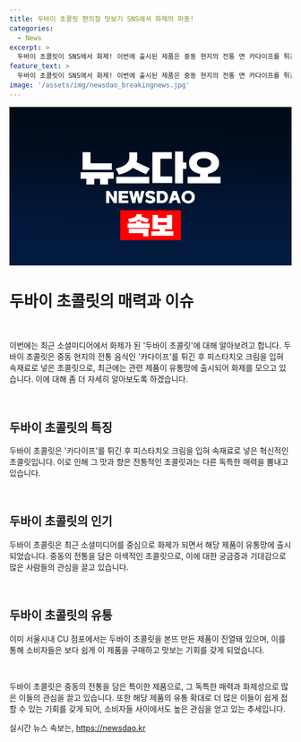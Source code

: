 ```yaml
---
title: 두바이 초콜릿 편의점 맛보기 SNS에서 화제의 파동!
categories:
  - News
excerpt: >
  두바이 초콜릿이 SNS에서 화제! 이번에 출시된 제품은 중동 현지의 전통 면 카다이프를 튀긴 후 피스타치오 크림을 입혀 속재료로 넣은 초콜릿. 현재 서울시내 CU 점포에서 만나볼 수 있다. SNS를 중심으로 화제가 된 제품, 호기심 자극!
feature_text: >
  두바이 초콜릿이 SNS에서 화제! 이번에 출시된 제품은 중동 현지의 전통 면 카다이프를 튀긴 후 피스타치오 크림을 입혀 속재료로 넣은 초콜릿. 현재 서울시내 CU 점포에서 만나볼 수 있다. SNS를 중심으로 화제가 된 제품, 호기심 자극!
image: '/assets/img/newsdao_breakingnews.jpg'
---
```


<p><img src="/assets/img/newsdao_breakingnews.jpg" alt="bookingtag 속보" /></p>

<h1>두바이 초콜릿의 매력과 이슈</h1>

<p data-ke-size="size16">&nbsp;</p>

<p>이번에는 최근 소셜미디어에서 화제가 된 '두바이 초콜릿'에 대해 알아보려고 합니다. 두바이 초콜릿은 중동 현지의 전통 음식인 '카다이프'를 튀긴 후 피스타치오 크림을 입혀 속재료로 넣은 초콜릿으로, 최근에는 관련 제품이 유통망에 출시되어 화제를 모으고 있습니다. 이에 대해 좀 더 자세히 알아보도록 하겠습니다.</p>

<p data-ke-size="size16">&nbsp;</p>

<h2 data-ke-size="size26">두바이 초콜릿의 특징</h2>

<p>두바이 초콜릿은 '카다이프'를 튀긴 후 피스타치오 크림을 입혀 속재료로 넣은 혁신적인 초콜릿입니다. 이로 인해 그 맛과 향은 전통적인 초콜릿과는 다른 독특한 매력을 뽐내고 있습니다.</p>

<p data-ke-size="size16">&nbsp;</p>

<h2 data-ke-size="size26">두바이 초콜릿의 인기</h2>

<p>두바이 초콜릿은 최근 소셜미디어를 중심으로 화제가 되면서 해당 제품이 유통망에 출시되었습니다. 중동의 전통을 담은 이색적인 초콜릿으로, 이에 대한 궁금증과 기대감으로 많은 사람들의 관심을 끌고 있습니다.</p>

<p data-ke-size="size16">&nbsp;</p>

<h2 data-ke-size="size26">두바이 초콜릿의 유통</h2>

<p>이미 서울시내 CU 점포에서는 두바이 초콜릿을 본뜨 만든 제품이 진열돼 있으며, 이를 통해 소비자들은 보다 쉽게 이 제품을 구매하고 맛보는 기회를 갖게 되었습니다.</p>

<p data-ke-size="size16">&nbsp;</p>

<p>두바이 초콜릿은 중동의 전통을 담은 특이한 제품으로, 그 독특한 매력과 화제성으로 많은 이들의 관심을 끌고 있습니다. 또한 해당 제품의 유통 확대로 더 많은 이들이 쉽게 접할 수 있는 기회를 갖게 되어, 소비자들 사이에서도 높은 관심을 얻고 있는 추세입니다.</p>
실시간 뉴스 속보는, <a href="https://newsdao.kr" rel="dofollow">https://newsdao.kr</a>


